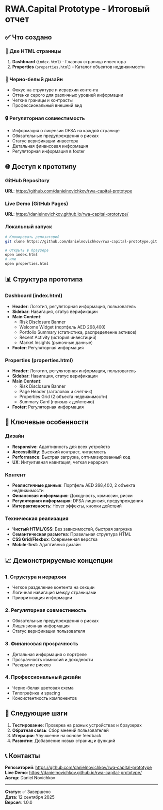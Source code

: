 # RWA.Capital Prototype - Итоговый отчет

## ✅ Что создано

### 📱 Две HTML страницы
1. **Dashboard** (`index.html`) - Главная страница инвестора
2. **Properties** (`properties.html`) - Каталог объектов недвижимости

### 🎨 Черно-белый дизайн
- Фокус на структуре и иерархии контента
- Оттенки серого для различных уровней информации
- Четкие границы и контрасты
- Профессиональный внешний вид

### 🔒 Регуляторная совместимость
- Информация о лицензии DFSA на каждой странице
- Обязательные предупреждения о рисках
- Статус верификации инвестора
- Детальная финансовая информация
- Регуляторная информация в footer

## 🌐 Доступ к прототипу

### GitHub Repository
**URL**: https://github.com/danielnovichkov/rwa-capital-prototype

### Live Demo (GitHub Pages)
**URL**: https://danielnovichkov.github.io/rwa-capital-prototype/

### Локальный запуск
```bash
# Клонировать репозиторий
git clone https://github.com/danielnovichkov/rwa-capital-prototype.git

# Открыть в браузере
open index.html
# или
open properties.html
```

## 📊 Структура прототипа

### Dashboard (index.html)
- **Header**: Логотип, регуляторная информация, пользователь
- **Sidebar**: Навигация, статус верификации
- **Main Content**:
  - Risk Disclosure Banner
  - Welcome Widget (портфель AED 268,400)
  - Portfolio Summary (статистика, распределение активов)
  - Recent Activity (история инвестиций)
  - Market Insights (рыночные данные)
- **Footer**: Регуляторная информация

### Properties (properties.html)
- **Header**: Логотип, регуляторная информация, пользователь
- **Sidebar**: Навигация, статус верификации
- **Main Content**:
  - Risk Disclosure Banner
  - Page Header (заголовок и счетчик)
  - Properties Grid (2 объекта недвижимости)
  - Summary Card (призыв к действию)
- **Footer**: Регуляторная информация

## 🎯 Ключевые особенности

### Дизайн
- **Responsive**: Адаптивность для всех устройств
- **Accessibility**: Высокий контраст, читаемость
- **Performance**: Быстрая загрузка, оптимизированный код
- **UX**: Интуитивная навигация, четкая иерархия

### Контент
- **Реалистичные данные**: Портфель AED 268,400, 2 объекта недвижимости
- **Финансовая информация**: Доходность, комиссии, риски
- **Регуляторная информация**: DFSA лицензия, предупреждения
- **Интерактивность**: Hover эффекты, кнопки действий

### Техническая реализация
- **Чистый HTML/CSS**: Без зависимостей, быстрая загрузка
- **Семантическая разметка**: Правильная структура HTML
- **CSS Grid/Flexbox**: Современная верстка
- **Mobile-first**: Адаптивный дизайн

## 📈 Демонстрируемые концепции

### 1. Структура и иерархия
- Четкое разделение контента на секции
- Логичная навигация между страницами
- Приоритизация информации

### 2. Регуляторная совместимость
- Обязательные предупреждения о рисках
- Лицензионная информация
- Статус верификации пользователя

### 3. Финансовая прозрачность
- Детальная информация о портфеле
- Прозрачность комиссий и доходности
- Раскрытие рисков

### 4. Профессиональный дизайн
- Черно-белая цветовая схема
- Типографика и spacing
- Консистентность компонентов

## 🚀 Следующие шаги

1. **Тестирование**: Проверка на разных устройствах и браузерах
2. **Обратная связь**: Сбор мнений пользователей
3. **Итерации**: Улучшение на основе feedback
4. **Развитие**: Добавление новых страниц и функций

## 📞 Контакты

**Репозиторий**: https://github.com/danielnovichkov/rwa-capital-prototype  
**Live Demo**: https://danielnovichkov.github.io/rwa-capital-prototype/  
**Автор**: Daniel Novichkov

---

**Статус**: ✅ Завершено  
**Дата**: 12 сентября 2025  
**Версия**: 1.0.0
